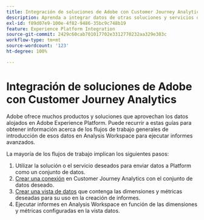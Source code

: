 ```yaml
---
title: Integración de soluciones de Adobe con Customer Journey Analytics
description: Aprenda a integrar datos de otras soluciones y servicios de Adobe.
exl-id: f89d07e9-100e-4f82-9486-35bc9c748b19
feature: Experience Platform Integration
source-git-commit: 2429c60cab701017702e3312770232aa329e303c
workflow-type: tm+mt
source-wordcount: '123'
ht-degree: 100%

---
```


# Integración de soluciones de Adobe con Customer Journey Analytics

Adobe ofrece muchos productos y soluciones que aprovechan los datos alojados en Adobe Experience Platform. Puede recurrir a estas guías para obtener información acerca de los flujos de trabajo generales de introducción de esos datos en Analysis Workspace para ejecutar informes avanzados.

La mayoría de los flujos de trabajo implican los siguientes pasos:

1. Utilizar la solución o el servicio deseados para enviar datos a Platform como un conjunto de datos.
2. [Crear una conexión](/help/connections/create-connection.md) en Customer Journey Analytics con el conjunto de datos deseado.
3. [Crear una vista de datos](/help/data-views/create-dataview.md) que contenga las dimensiones y métricas deseadas para su uso en la creación de informes.
4. Ejecutar informes en Analysis Workspace en función de las dimensiones y métricas configuradas en la vista datos.
